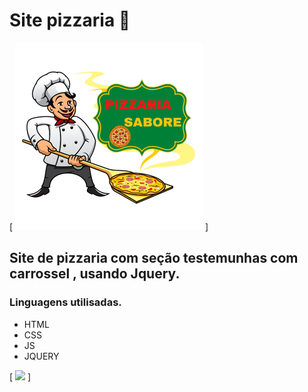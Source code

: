 #  Site pizzaria 🍕 
[
<img src="src/img/logo-pizzaria.png">
]
## Site de pizzaria com seção testemunhas com carrossel , usando Jquery. 
### Linguagens utilisadas. 
- HTML
- CSS
- JS
- JQUERY

[
<img src="gif_pizzaria.gif">
]
